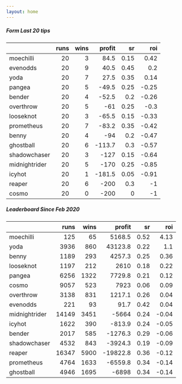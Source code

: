 ```yaml
---   
layout: home   
---   
```



##### Form Last 20 tips   

|               |   runs |   wins |   profit |   sr |   roi |
|:--------------|-------:|-------:|---------:|-----:|------:|
| moechilli     |     20 |      3 |     84.5 | 0.15 |  0.42 |
| evenodds      |     20 |      9 |     40.5 | 0.45 |  0.2  |
| yoda          |     20 |      7 |     27.5 | 0.35 |  0.14 |
| pangea        |     20 |      5 |    -49.5 | 0.25 | -0.25 |
| bender        |     20 |      4 |    -52.5 | 0.2  | -0.26 |
| overthrow     |     20 |      5 |    -61   | 0.25 | -0.3  |
| looseknot     |     20 |      3 |    -65.5 | 0.15 | -0.33 |
| prometheus    |     20 |      7 |    -83.2 | 0.35 | -0.42 |
| benny         |     20 |      4 |    -94   | 0.2  | -0.47 |
| ghostball     |     20 |      6 |   -113.7 | 0.3  | -0.57 |
| shadowchaser  |     20 |      3 |   -127   | 0.15 | -0.64 |
| midnightrider |     20 |      5 |   -170   | 0.25 | -0.85 |
| icyhot        |     20 |      1 |   -181.5 | 0.05 | -0.91 |
| reaper        |     20 |      6 |   -200   | 0.3  | -1    |
| cosmo         |     20 |      0 |   -200   | 0    | -1    |

##### Leaderboard Since Feb 2020   

|               |   runs |   wins |   profit |   sr |   roi |
|:--------------|-------:|-------:|---------:|-----:|------:|
| moechilli     |    125 |     65 |   5168.5 | 0.52 |  4.13 |
| yoda          |   3936 |    860 |  43123.8 | 0.22 |  1.1  |
| benny         |   1189 |    293 |   4257.3 | 0.25 |  0.36 |
| looseknot     |   1197 |    212 |   2610   | 0.18 |  0.22 |
| pangea        |   6256 |   1322 |   7729.8 | 0.21 |  0.12 |
| cosmo         |   9057 |    523 |   7923   | 0.06 |  0.09 |
| overthrow     |   3138 |    831 |   1217.1 | 0.26 |  0.04 |
| evenodds      |    221 |     93 |     91.7 | 0.42 |  0.04 |
| midnightrider |  14149 |   3451 |  -5664   | 0.24 | -0.04 |
| icyhot        |   1622 |    390 |   -813.9 | 0.24 | -0.05 |
| bender        |   2017 |    585 |  -1276.3 | 0.29 | -0.06 |
| shadowchaser  |   4532 |    843 |  -3924.3 | 0.19 | -0.09 |
| reaper        |  16347 |   5900 | -19822.8 | 0.36 | -0.12 |
| prometheus    |   4764 |   1633 |  -6559.8 | 0.34 | -0.14 |
| ghostball     |   4946 |   1695 |  -6898   | 0.34 | -0.14 |
